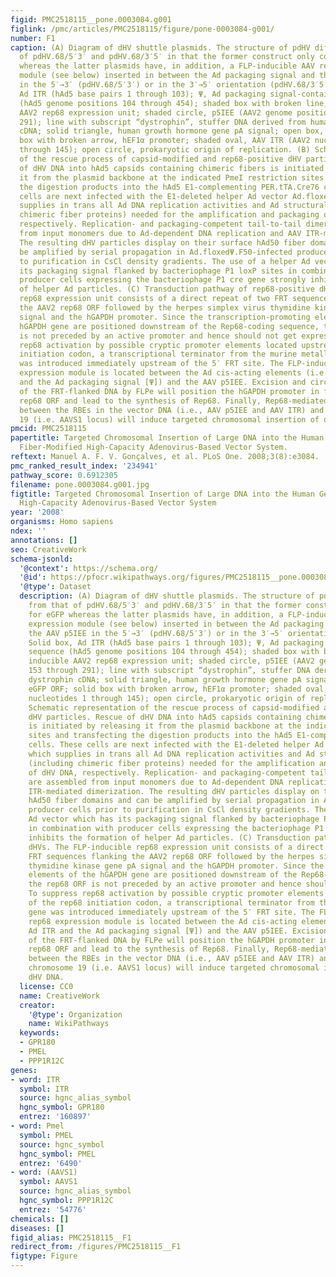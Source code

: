 ```yaml
---
figid: PMC2518115__pone.0003084.g001
figlink: /pmc/articles/PMC2518115/figure/pone-0003084-g001/
number: F1
caption: (A) Diagram of dHV shuttle plasmids. The structure of pdHV differs from that
  of pdHV.68/5′3′ and pdHV.68/3′5′ in that the former construct only codes for eGFP
  whereas the latter plasmids have, in addition, a FLP-inducible AAV rep68 expression
  module (see below) inserted in between the Ad packaging signal and the AAV p5IEE
  in the 5′→3′ (pdHV.68/5′3′) or in the 3′→5′ orientation (pdHV.68/3′5′). Solid box,
  Ad ITR (hAd5 base pairs 1 through 103); Ψ, Ad packaging signal-containing sequence
  (hAd5 genome positions 104 through 454); shaded box with broken line, inducible
  AAV2 rep68 expression unit; shaded circle, p5IEE (AAV2 genome positions 153 through
  291); line with subscript “dystrophin”, stuffer DNA derived from human dystrophin
  cDNA; solid triangle, human growth hormone gene pA signal; open box, eGFP ORF; solid
  box with broken arrow, hEF1α promoter; shaded oval, AAV ITR (AAV2 nucleotides 1
  through 145); open circle, prokaryotic origin of replication. (B) Schematic representation
  of the rescue process of capsid-modified and rep68-positive dHV particles. Rescue
  of dHV DNA into hAd5 capsids containing chimeric fibers is initiated by releasing
  it from the plasmid backbone at the indicated PmeI restriction sites and transfecting
  the digestion products into the hAd5 E1-complementing PER.tTA.Cre76 cells. These
  cells are next infected with the E1-deleted helper Ad vector Ad.floxedΨ.F50, which
  supplies in trans all Ad DNA replication activities and Ad structural proteins (including
  chimeric fiber proteins) needed for the amplification and packaging of dHV DNA,
  respectively. Replication- and packaging-competent tail-to-tail dimers are assembled
  from input monomers due to Ad-dependent DNA replication and AAV ITR-mediated dimerization.
  The resulting dHV particles display on their surface hAd50 fiber domains and can
  be amplified by serial propagation in Ad.floxedΨ.F50-infected producer cells prior
  to purification in CsCl density gradients. The use of a helper Ad vector which has
  its packaging signal flanked by bacteriophage P1 loxP sites in combination with
  producer cells expressing the bacteriophage P1 cre gene strongly inhibits the formation
  of helper Ad particles. (C) Transduction pathway of rep68-positive dHVs. The FLP-inducible
  rep68 expression unit consists of a direct repeat of two FRT sequences flanking
  the AAV2 rep68 ORF followed by the herpes simplex virus thymidine kinase gene pA
  signal and the hGAPDH promoter. Since the transcription-promoting elements of the
  hGAPDH gene are positioned downstream of the Rep68-coding sequence, the rep68 ORF
  is not preceded by an active promoter and hence should not get expressed. To suppress
  rep68 activation by possible cryptic promoter elements located upstream of the rep68
  initiation codon, a transcriptional terminator from the murine metallothionine gene
  was introduced immediately upstream of the 5′ FRT site. The FLP-inducible rep68
  expression module is located between the Ad cis-acting elements (i.e., the Ad ITR
  and the Ad packaging signal [Ψ]) and the AAV p5IEE. Excision and circularization
  of the FRT-flanked DNA by FLPe will position the hGAPDH promoter in front of the
  rep68 ORF and lead to the synthesis of Rep68. Finally, Rep68-mediated interactions
  between the RBEs in the vector DNA (i.e., AAV p5IEE and AAV ITR) and in human chromosome
  19 (i.e. AAVS1 locus) will induce targeted chromosomal insertion of dHV DNA.
pmcid: PMC2518115
papertitle: Targeted Chromosomal Insertion of Large DNA into the Human Genome by a
  Fiber-Modified High-Capacity Adenovirus-Based Vector System.
reftext: Manuel A. F. V. Gonçalves, et al. PLoS One. 2008;3(8):e3084.
pmc_ranked_result_index: '234941'
pathway_score: 0.6912305
filename: pone.0003084.g001.jpg
figtitle: Targeted Chromosomal Insertion of Large DNA into the Human Genome by a Fiber-Modified
  High-Capacity Adenovirus-Based Vector System
year: '2008'
organisms: Homo sapiens
ndex: ''
annotations: []
seo: CreativeWork
schema-jsonld:
  '@context': https://schema.org/
  '@id': https://pfocr.wikipathways.org/figures/PMC2518115__pone.0003084.g001.html
  '@type': Dataset
  description: (A) Diagram of dHV shuttle plasmids. The structure of pdHV differs
    from that of pdHV.68/5′3′ and pdHV.68/3′5′ in that the former construct only codes
    for eGFP whereas the latter plasmids have, in addition, a FLP-inducible AAV rep68
    expression module (see below) inserted in between the Ad packaging signal and
    the AAV p5IEE in the 5′→3′ (pdHV.68/5′3′) or in the 3′→5′ orientation (pdHV.68/3′5′).
    Solid box, Ad ITR (hAd5 base pairs 1 through 103); Ψ, Ad packaging signal-containing
    sequence (hAd5 genome positions 104 through 454); shaded box with broken line,
    inducible AAV2 rep68 expression unit; shaded circle, p5IEE (AAV2 genome positions
    153 through 291); line with subscript “dystrophin”, stuffer DNA derived from human
    dystrophin cDNA; solid triangle, human growth hormone gene pA signal; open box,
    eGFP ORF; solid box with broken arrow, hEF1α promoter; shaded oval, AAV ITR (AAV2
    nucleotides 1 through 145); open circle, prokaryotic origin of replication. (B)
    Schematic representation of the rescue process of capsid-modified and rep68-positive
    dHV particles. Rescue of dHV DNA into hAd5 capsids containing chimeric fibers
    is initiated by releasing it from the plasmid backbone at the indicated PmeI restriction
    sites and transfecting the digestion products into the hAd5 E1-complementing PER.tTA.Cre76
    cells. These cells are next infected with the E1-deleted helper Ad vector Ad.floxedΨ.F50,
    which supplies in trans all Ad DNA replication activities and Ad structural proteins
    (including chimeric fiber proteins) needed for the amplification and packaging
    of dHV DNA, respectively. Replication- and packaging-competent tail-to-tail dimers
    are assembled from input monomers due to Ad-dependent DNA replication and AAV
    ITR-mediated dimerization. The resulting dHV particles display on their surface
    hAd50 fiber domains and can be amplified by serial propagation in Ad.floxedΨ.F50-infected
    producer cells prior to purification in CsCl density gradients. The use of a helper
    Ad vector which has its packaging signal flanked by bacteriophage P1 loxP sites
    in combination with producer cells expressing the bacteriophage P1 cre gene strongly
    inhibits the formation of helper Ad particles. (C) Transduction pathway of rep68-positive
    dHVs. The FLP-inducible rep68 expression unit consists of a direct repeat of two
    FRT sequences flanking the AAV2 rep68 ORF followed by the herpes simplex virus
    thymidine kinase gene pA signal and the hGAPDH promoter. Since the transcription-promoting
    elements of the hGAPDH gene are positioned downstream of the Rep68-coding sequence,
    the rep68 ORF is not preceded by an active promoter and hence should not get expressed.
    To suppress rep68 activation by possible cryptic promoter elements located upstream
    of the rep68 initiation codon, a transcriptional terminator from the murine metallothionine
    gene was introduced immediately upstream of the 5′ FRT site. The FLP-inducible
    rep68 expression module is located between the Ad cis-acting elements (i.e., the
    Ad ITR and the Ad packaging signal [Ψ]) and the AAV p5IEE. Excision and circularization
    of the FRT-flanked DNA by FLPe will position the hGAPDH promoter in front of the
    rep68 ORF and lead to the synthesis of Rep68. Finally, Rep68-mediated interactions
    between the RBEs in the vector DNA (i.e., AAV p5IEE and AAV ITR) and in human
    chromosome 19 (i.e. AAVS1 locus) will induce targeted chromosomal insertion of
    dHV DNA.
  license: CC0
  name: CreativeWork
  creator:
    '@type': Organization
    name: WikiPathways
  keywords:
  - GPR180
  - PMEL
  - PPP1R12C
genes:
- word: ITR
  symbol: ITR
  source: hgnc_alias_symbol
  hgnc_symbol: GPR180
  entrez: '160897'
- word: Pmel
  symbol: PMEL
  source: hgnc_symbol
  hgnc_symbol: PMEL
  entrez: '6490'
- word: (AAVS1)
  symbol: AAVS1
  source: hgnc_alias_symbol
  hgnc_symbol: PPP1R12C
  entrez: '54776'
chemicals: []
diseases: []
figid_alias: PMC2518115__F1
redirect_from: /figures/PMC2518115__F1
figtype: Figure
---
```

